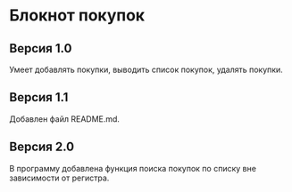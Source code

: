 # Блокнот покупок
## Версия 1.0
Умеет добавлять покупки, выводить список покупок, 
удалять покупки.
## Версия 1.1
Добавлен файл README.md.
## Версия 2.0
В программу добавлена функция поиска покупок по списку вне
зависимости от регистра.